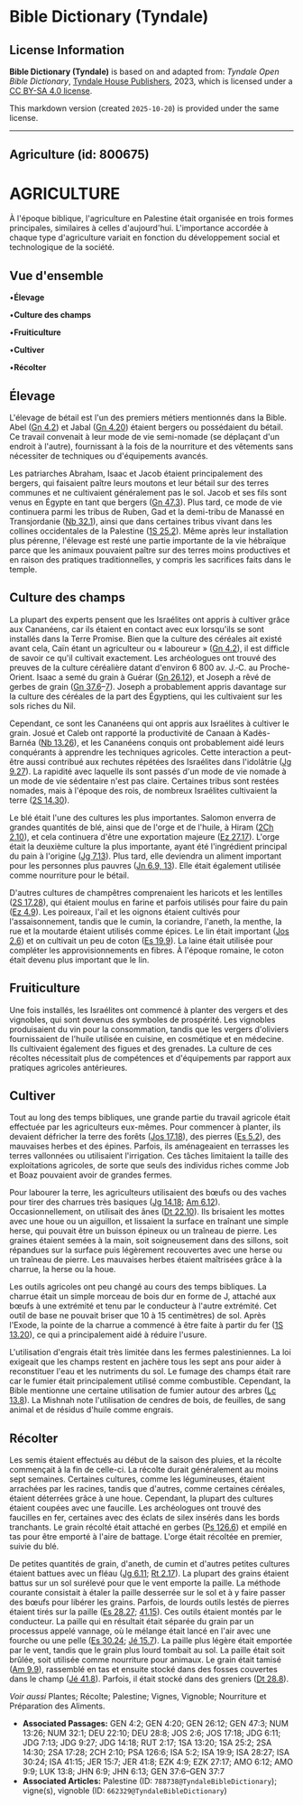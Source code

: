 # Bible Dictionary (Tyndale)

## License Information

**Bible Dictionary (Tyndale)** is based on and adapted from: _Tyndale Open Bible Dictionary_, [Tyndale House Publishers](https://tyndaleopenresources.com/), 2023, which is licensed under a [CC BY-SA 4.0 license](https://creativecommons.org/licenses/by-sa/4.0/legalcode.en).

This markdown version (created `2025-10-20`) is provided under the same license.



--------------------------------

## Agriculture (id: 800675)

AGRICULTURE
===========

À l'époque biblique, l'agriculture en Palestine était organisée en trois formes principales, similaires à celles d'aujourd'hui. L'importance accordée à chaque type d'agriculture variait en fonction du développement social et technologique de la société.

Vue d'ensemble
--------------

•**Élevage**

•**Culture des champs**

•**Fruiticulture**

•**Cultiver**

•**Récolter**

Élevage
-------

L'élevage de bétail est l'un des premiers métiers mentionnés dans la Bible. Abel ([Gn 4\.2](https://ref.ly/Gen4:2)) et Jabal ([Gn 4\.20](https://ref.ly/Gen4:20)) étaient bergers ou possédaient du bétail. Ce travail convenait à leur mode de vie semi\-nomade (se déplaçant d'un endroit à l'autre), fournissant à la fois de la nourriture et des vêtements sans nécessiter de techniques ou d'équipements avancés.

Les patriarches Abraham, Isaac et Jacob étaient principalement des bergers, qui faisaient paître leurs moutons et leur bétail sur des terres communes et ne cultivaient généralement pas le sol. Jacob et ses fils sont venus en Égypte en tant que bergers ([Gn 47\.3](https://ref.ly/Gen47:3)). Plus tard, ce mode de vie continuera parmi les tribus de Ruben, Gad et la demi\-tribu de Manassé en Transjordanie ([Nb 32\.1](https://ref.ly/Num32:1)), ainsi que dans certaines tribus vivant dans les collines occidentales de la Palestine ([1S 25\.2](https://ref.ly/1Sam25:2)). Même après leur installation plus pérenne, l'élevage est resté une partie importante de la vie hébraïque parce que les animaux pouvaient paître sur des terres moins productives et en raison des pratiques traditionnelles, y compris les sacrifices faits dans le temple.

Culture des champs
------------------

La plupart des experts pensent que les Israélites ont appris à cultiver grâce aux Cananéens, car ils étaient en contact avec eux lorsqu'ils se sont installés dans la Terre Promise. Bien que la culture des céréales ait existé avant cela, Caïn étant un agriculteur ou « laboureur » ([Gn 4\.2](https://ref.ly/Gen4:2)), il est difficle de savoir ce qu'il cultivait exactement. Les archéologues ont trouvé des preuves de la culture céréalière datant d'environ 6 800 av. J.‑C. au Proche\-Orient. Isaac a semé du grain à Guérar ([Gn 26\.12](https://ref.ly/Gen26:12)), et Joseph a rêvé de gerbes de grain ([Gn 37\.6](https://ref.ly/Gen37:6-Gen37:7)–[7](https://ref.ly/Gen37:6-Gen37:7)). Joseph a probablement appris davantage sur la culture des céréales de la part des Égyptiens, qui les cultivaient sur les sols riches du Nil.

Cependant, ce sont les Cananéens qui ont appris aux Israélites à cultiver le grain. Josué et Caleb ont rapporté la productivité de Canaan à Kadès\-Barnéa ([Nb 13\.26](https://ref.ly/Num13:26)), et les Cananéens conquis ont probablement aidé leurs conquérants à apprendre les techniques agricoles. Cette interaction a peut\-être aussi contribué aux rechutes répétées des Israélites dans l'idolâtrie ([Jg 9\.27](https://ref.ly/Judg9:27)). La rapidité avec laquelle ils sont passés d'un mode de vie nomade à un mode de vie sédentaire n'est pas claire. Certaines tribus sont restées nomades, mais à l'époque des rois, de nombreux Israélites cultivaient la terre ([2S 14\.30](https://ref.ly/2Sam14:30)).

Le blé était l'une des cultures les plus importantes. Salomon enverra de grandes quantités de blé, ainsi que de l'orge et de l'huile, à Hiram ([2Ch 2\.10](https://ref.ly/2Chr2:10)), et cela continuera d'être une exportation majeure ([Ez 27\.17](https://ref.ly/Ezek27:17)). L'orge était la deuxième culture la plus importante, ayant été l'ingrédient principal du pain à l'origine ([Jg 7\.13](https://ref.ly/Judg7:13)). Plus tard, elle deviendra un aliment important pour les personnes plus pauvres ([Jn 6\.9, 13](https://ref.ly/John6:9,John6:13)). Elle était également utilisée comme nourriture pour le bétail.

D'autres cultures de champêtres comprenaient les haricots et les lentilles ([2S 17\.28](https://ref.ly/2Sam17:28)), qui étaient moulus en farine et parfois utilisés pour faire du pain ([Ez 4\.9](https://ref.ly/Ezek4:9)). Les poireaux, l'ail et les oignons étaient cultivés pour l'assaisonnement, tandis que le cumin, la coriandre, l'aneth, la menthe, la rue et la moutarde étaient utilisés comme épices. Le lin était important ([Jos 2\.6](https://ref.ly/Josh2:6)) et on cultivait un peu de coton ([Es 19\.9](https://ref.ly/Isa19:9)). La laine était utilisée pour compléter les approvisionnements en fibres. À l'époque romaine, le coton était devenu plus important que le lin.

Fruiticulture
-------------

Une fois installés, les Israélites ont commencé à planter des vergers et des vignobles, qui sont devenus des symboles de prospérité. Les vignobles produisaient du vin pour la consommation, tandis que les vergers d'oliviers fournissaient de l'huile utilisée en cuisine, en cosmétique et en médecine. Ils cultivaient également des figues et des grenades. La culture de ces récoltes nécessitait plus de compétences et d'équipements par rapport aux pratiques agricoles antérieures.

Cultiver
--------

Tout au long des temps bibliques, une grande partie du travail agricole était effectuée par les agriculteurs eux\-mêmes. Pour commencer à planter, ils devaient défricher la terre des forêts ([Jos 17\.18](https://ref.ly/Josh17:18)), des pierres ([Es 5\.2](https://ref.ly/Isa5:2)), des mauvaises herbes et des épines. Parfois, ils aménageaient en terrasses les terres vallonnées ou utilisaient l'irrigation. Ces tâches limitaient la taille des exploitations agricoles, de sorte que seuls des individus riches comme Job et Boaz pouvaient avoir de grandes fermes.

Pour labourer la terre, les agriculteurs utilisaient des bœufs ou des vaches pour tirer des charrues très basiques ([Jg 14\.18](https://ref.ly/Judg14:18); [Am 6\.12](https://ref.ly/Amos6:12)). Occasionnellement, on utilisait des ânes ([Dt 22\.10](https://ref.ly/Deut22:10)). Ils brisaient les mottes avec une houe ou un aiguillon, et lissaient la surface en traînant une simple herse, qui pouvait être un buisson épineux ou un traîneau de pierre. Les graines étaient semées à la main, soit soigneusement dans des sillons, soit répandues sur la surface puis légèrement recouvertes avec une herse ou un traîneau de pierre. Les mauvaises herbes étaient maîtrisées grâce à la charrue, la herse ou la houe.

Les outils agricoles ont peu changé au cours des temps bibliques. La charrue était un simple morceau de bois dur en forme de J, attaché aux bœufs à une extrémité et tenu par le conducteur à l'autre extrémité. Cet outil de base ne pouvait briser que 10 à 15 centimètres) de sol. Après l'Exode, la pointe de la charrue a commencé à être faite à partir du fer ([1S 13\.20](https://ref.ly/1Sam13:20)), ce qui a principalement aidé à réduire l'usure.

L'utilisation d'engrais était très limitée dans les fermes palestiniennes. La loi exigeait que les champs restent en jachère tous les sept ans pour aider à reconstituer l'eau et les nutriments du sol. Le fumage des champs était rare car le fumier était principalement utilisé comme combustible. Cependant, la Bible mentionne une certaine utilisation de fumier autour des arbres ([Lc 13\.8](https://ref.ly/Luke13:8)). La Mishnah note l'utilisation de cendres de bois, de feuilles, de sang animal et de résidus d'huile comme engrais.

Récolter
--------

Les semis étaient effectués au début de la saison des pluies, et la récolte commençait à la fin de celle\-ci. La récolte durait généralement au moins sept semaines. Certaines cultures, comme les légumineuses, étaient arrachées par les racines, tandis que d'autres, comme certaines céréales, étaient déterrées grâce à une houe. Cependant, la plupart des cultures étaient coupées avec une faucille. Les archéologues ont trouvé des faucilles en fer, certaines avec des éclats de silex insérés dans les bords tranchants. Le grain récolté était attaché en gerbes ([Ps 126\.6](https://ref.ly/Ps126:6)) et empilé en tas pour être emporté à l'aire de battage. L'orge était récoltée en premier, suivie du blé.

De petites quantités de grain, d'aneth, de cumin et d'autres petites cultures étaient battues avec un fléau ([Jg 6\.11](https://ref.ly/Judg6:11); [Rt 2\.17](https://ref.ly/Ruth2:17)). La plupart des grains étaient battus sur un sol surélevé pour que le vent emporte la paille. La méthode courante consistait à étaler la paille desserrée sur le sol et à y faire passer des bœufs pour libérer les grains. Parfois, de lourds outils lestés de pierres étaient tirés sur la paille ([Es 28\.27](https://ref.ly/Isa28:27); [41\.15](https://ref.ly/Isa41:15)). Ces outils étaient montés par le conducteur. La paille qui en résultait était séparée du grain par un processus appelé vannage, où le mélange était lancé en l'air avec une fourche ou une pelle ([Es 30\.24](https://ref.ly/Isa30:24); [Jé 15\.7](https://ref.ly/Jer15:7)). La paille plus légère était emportée par le vent, tandis que le grain plus lourd tombait au sol. La paille était soit brûlée, soit utilisée comme nourriture pour animaux. Le grain était tamisé ([Am 9\.9](https://ref.ly/Amos9:9)), rassemblé en tas et ensuite stocké dans des fosses couvertes dans le champ ([Jé 41\.8](https://ref.ly/Jer41:8)). Parfois, il était stocké dans des greniers ([Dt 28\.8](https://ref.ly/Deut28:8)).

*Voir aussi* Plantes; Récolte; Palestine; Vignes, Vignoble; Nourriture et Préparation des Aliments.

* **Associated Passages:** GEN 4:2; GEN 4:20; GEN 26:12; GEN 47:3; NUM 13:26; NUM 32:1; DEU 22:10; DEU 28:8; JOS 2:6; JOS 17:18; JDG 6:11; JDG 7:13; JDG 9:27; JDG 14:18; RUT 2:17; 1SA 13:20; 1SA 25:2; 2SA 14:30; 2SA 17:28; 2CH 2:10; PSA 126:6; ISA 5:2; ISA 19:9; ISA 28:27; ISA 30:24; ISA 41:15; JER 15:7; JER 41:8; EZK 4:9; EZK 27:17; AMO 6:12; AMO 9:9; LUK 13:8; JHN 6:9; JHN 6:13; GEN 37:6–GEN 37:7
* **Associated Articles:** Palestine (ID: `788738@TyndaleBibleDictionary`); vigne(s), vignoble (ID: `662329@TyndaleBibleDictionary`)

